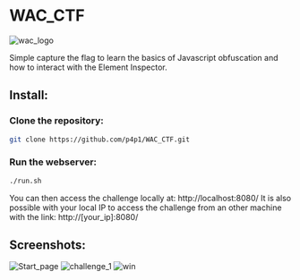 # WAC_CTF

![wac_logo](https://upload.wikimedia.org/wikipedia/commons/thumb/1/19/Web%40cadémie_Logo.png/220px-Web%40cadémie_Logo.png)

Simple capture the flag to learn the basics of Javascript obfuscation and how to
interact with the Element Inspector.

## Install:

### Clone the repository:

```bash
git clone https://github.com/p4p1/WAC_CTF.git
```

### Run the webserver:
```bash
./run.sh
```

You can then access the challenge locally at:
http://localhost:8080/
It is also possible with your local IP to access the challenge from an other machine
with the link:
http://[your_ip]:8080/

## Screenshots:

![Start_page](https://raw.githubusercontent.com/p4p1/WAC_CTF/master/assets/wac_ctf.png)
![challenge_1](https://raw.githubusercontent.com/p4p1/WAC_CTF/master/assets/chall_1.png)
![win](https://raw.githubusercontent.com/p4p1/WAC_CTF/master/assets/win.png)
